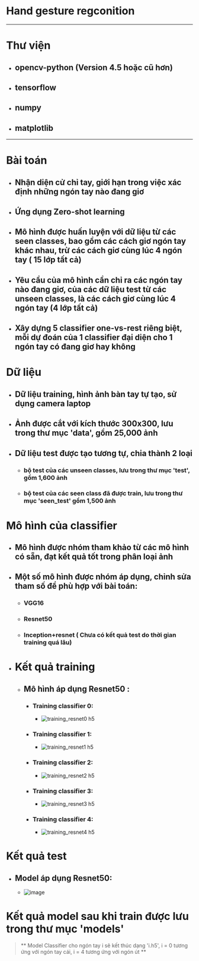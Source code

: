 # Hand gesture regconition
---
# Thư viện 
  - ## opencv-python (Version 4.5 hoặc cũ hơn)
  - ## tensorflow
  - ## numpy
  - ## matplotlib
---
# Bài toán
  * ## Nhận diện cử chỉ tay, giới hạn trong việc xác định những ngón tay nào đang giơ
  * ## Ứng dụng Zero-shot learning
  * ## Mô hình được huấn luyện với dữ liệu từ các seen classes, bao gồm các cách giơ ngón tay khác nhau, trừ các cách giơ cùng lúc 4 ngón tay ( 15 lớp tất cả)
  * ## Yêu cầu của mô hình cần chỉ ra các ngón tay nào đang giơ, của các dữ liệu test từ các unseen classes, là các cách giơ cùng lúc 4 ngón tay (4 lớp tất cả)
  * ## Xây dựng 5 classifier one-vs-rest riêng biệt, mỗi dự đoán của 1 classifier đại diện cho 1 ngón tay có đang giơ hay không

# Dữ liệu
  * ## Dữ liệu training, hình ảnh bàn tay tự tạo, sử dụng camera laptop
  * ## Ảnh được cắt với kích thước 300x300, lưu trong thư mục 'data', gồm 25,000 ảnh
  * ## Dữ liệu test được tạo tương tự, chia thành 2 loại
    * ### bộ test của các unseen classes, lưu trong thư mục 'test', gồm 1,600 ảnh
    * ### bộ test của các seen class đã được train, lưu trong thư mục 'seen_test' gồm 1,500 ảnh

# Mô hình của classifier
  * ## Mô hình được nhóm tham khảo từ các mô hình có sẵn, đạt kết quả tốt trong phân loại ảnh
  * ## Một số mô hình được nhóm áp dụng, chỉnh sửa tham số để phù hợp với bài toán:
    * ### VGG16
    * ### Resnet50
    * ### Inception+resnet ( Chưa có kết quả test do thời gian training quá lâu)

- # Kết quả training
  - ## Mô hình áp dụng Resnet50 :
    - ### Training classifier 0:
      - ![training_resnet0 h5](https://github.com/lightningdhna/AI/assets/77286833/d8112f4c-2635-4846-88b8-f4e1e1641d25)
    - ### Training classifier 1:
      - ![training_resnet1 h5](https://github.com/lightningdhna/AI/assets/77286833/37738d5a-12ac-4213-9527-c47f5d6d7bda)
    - ### Training classifier 2:
      - ![training_resnet2 h5](https://github.com/lightningdhna/AI/assets/77286833/6d917bd1-6d33-4eae-910f-e098be68b753)
    - ### Training classifier 3:
      - ![training_resnet3 h5](https://github.com/lightningdhna/AI/assets/77286833/c0388b73-5939-4786-8d89-b848168ca1f1)
    - ### Training classifier 4:
      - ![training_resnet4 h5](https://github.com/lightningdhna/AI/assets/77286833/40a0924d-48b4-4605-91f7-29174da238d3)

# Kết quả test
 - ## Model áp dụng Resnet50:
   - ![image](https://github.com/lightningdhna/AI/assets/77286833/1b2192e4-38e4-470d-8476-c76c2a65673e)

# Kết quả model sau khi train được lưu trong thư mục 'models'
> ** Model Classifier cho ngón tay i sẽ kết thúc dạng 'i.h5', i = 0 tương ứng với ngón tay cái, i = 4 tương ứng với ngón út **


